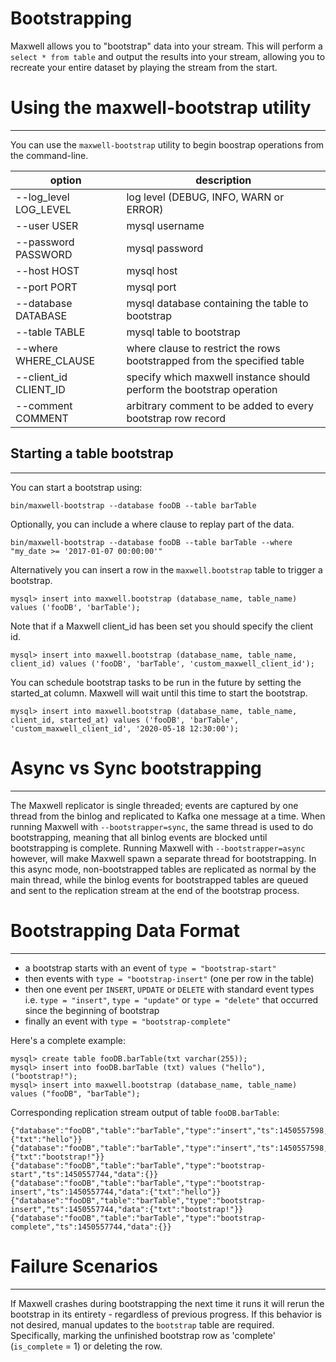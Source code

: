 # Bootstrapping

Maxwell allows you to "bootstrap" data into your stream.  This will perform a
`select * from table` and output the results into your stream, allowing you
to recreate your entire dataset by playing the stream from the start.

# Using the maxwell-bootstrap utility
***
You can use the `maxwell-bootstrap` utility to begin boostrap operations from the command-line.

option                                        | description
--------------------------------------------- | -----------
--log_level LOG_LEVEL                         | log level (DEBUG, INFO, WARN or ERROR)
--user USER                                   | mysql username
--password PASSWORD                           | mysql password
--host HOST                                   | mysql host
--port PORT                                   | mysql port
--database DATABASE                           | mysql database containing the table to bootstrap
--table TABLE                                 | mysql table to bootstrap
--where WHERE_CLAUSE                          | where clause to restrict the rows bootstrapped from the specified table
--client_id CLIENT_ID                         | specify which maxwell instance should perform the bootstrap operation
--comment COMMENT                             | arbitrary comment to be added to every bootstrap row record

## Starting a table bootstrap
***
You can start a bootstrap using:

```
bin/maxwell-bootstrap --database fooDB --table barTable
```

Optionally, you can include a where clause to replay part of the data.

```
bin/maxwell-bootstrap --database fooDB --table barTable --where "my_date >= '2017-01-07 00:00:00'"
```

Alternatively you can insert a row in the `maxwell.bootstrap` table to trigger a bootstrap.

```
mysql> insert into maxwell.bootstrap (database_name, table_name) values ('fooDB', 'barTable');
```

Note that if a Maxwell client_id has been set you should specify the client id.
```
mysql> insert into maxwell.bootstrap (database_name, table_name, client_id) values ('fooDB', 'barTable', 'custom_maxwell_client_id');
```

You can schedule bootstrap tasks to be run in the future by setting the started_at column. Maxwell will wait until this time to start the bootstrap.

```
mysql> insert into maxwell.bootstrap (database_name, table_name, client_id, started_at) values ('fooDB', 'barTable', 'custom_maxwell_client_id', '2020-05-18 12:30:00');
```


# Async vs Sync bootstrapping
***
The Maxwell replicator is single threaded; events are captured by one thread from the binlog and replicated to Kafka one message at a time.
When running Maxwell with `--bootstrapper=sync`, the same thread is used to do bootstrapping, meaning that all binlog events are blocked until bootstrapping is complete.
Running Maxwell with `--bootstrapper=async` however, will make Maxwell spawn a separate thread for bootstrapping.
In this async mode, non-bootstrapped tables are replicated as normal by the main thread, while the binlog events for bootstrapped tables are queued and sent to the replication stream at the end of the bootstrap process.

# Bootstrapping Data Format
***

* a bootstrap starts with an event of `type = "bootstrap-start"`
* then events with `type = "bootstrap-insert"` (one per row in the table)
* then one event per `INSERT`, `UPDATE` or `DELETE` with standard event types i.e. `type = "insert"`, `type = "update"` or `type = "delete"` that occurred since the beginning of bootstrap
* finally an event with `type = "bootstrap-complete"`

Here's a complete example:
```
mysql> create table fooDB.barTable(txt varchar(255));
mysql> insert into fooDB.barTable (txt) values ("hello"), ("bootstrap!");
mysql> insert into maxwell.bootstrap (database_name, table_name) values ("fooDB", "barTable");
```
Corresponding replication stream output of table `fooDB.barTable`:
```
{"database":"fooDB","table":"barTable","type":"insert","ts":1450557598,"xid":13,"data":{"txt":"hello"}}
{"database":"fooDB","table":"barTable","type":"insert","ts":1450557598,"xid":13,"data":{"txt":"bootstrap!"}}
{"database":"fooDB","table":"barTable","type":"bootstrap-start","ts":1450557744,"data":{}}
{"database":"fooDB","table":"barTable","type":"bootstrap-insert","ts":1450557744,"data":{"txt":"hello"}}
{"database":"fooDB","table":"barTable","type":"bootstrap-insert","ts":1450557744,"data":{"txt":"bootstrap!"}}
{"database":"fooDB","table":"barTable","type":"bootstrap-complete","ts":1450557744,"data":{}}
```

# Failure Scenarios
***
If Maxwell crashes during bootstrapping the next time it runs it will rerun the bootstrap in its entirety - regardless of previous progress.
If this behavior is not desired, manual updates to the `bootstrap` table are required.
Specifically, marking the unfinished bootstrap row as 'complete' (`is_complete` = 1) or deleting the row.

<script>
  jQuery(document).ready(function () {
    jQuery("table").addClass("table table-condensed table-bordered table-hover");
  });
</script>
